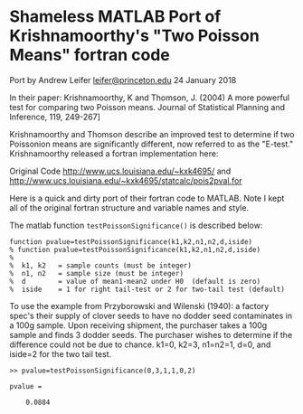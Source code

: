 Shameless MATLAB Port of Krishnamoorthy's "Two Poisson Means" fortran code
==================================================================

Port by Andrew Leifer
leifer@princeton.edu
24 January 2018 

In their paper: Krishnamoorthy, K and Thomson, J. (2004)  A more powerful test for comparing two Poisson means. Journal of  Statistical Planning and Inference, 119, 249-267]

Krishnamoorthy and Thomson describe an improved test to determine if two Poissonion means are significantly different, now referred to as the "E-test." Krishnamoorthy released a fortran implementation here: 

Original Code http://www.ucs.louisiana.edu/~kxk4695/
and http://www.ucs.louisiana.edu/~kxk4695/statcalc/pois2pval.for

Here is a quick and dirty port of  their fortran code to MATLAB. Note I kept all of the original fortran structure and variable names and style. 


The matlab function ```testPoissonSignificance()``` is described below:


```
function pvalue=testPoissonSignificance(k1,k2,n1,n2,d,iside)
% function pvalue=testPoissonSignificance(k1,k2,n1,n2,d,iside)
%
%  k1, k2   = sample counts (must be integer)
%  n1, n2   = sample size (must be integer)
%  d        = value of mean1-mean2 under H0  (default is zero)
%  iside    = 1 for right tail-test or 2 for two-tail test (default)
```


To use the example from Przyborowski and Wilenski (1940): a factory spec's their supply of clover seeds to have no dodder seed contaminates in a 100g sample. Upon receiving  shipment, the purchaser takes a 100g sample and finds 3 dodder seeds.  The purchaser wishes to determine if the difference could not be due to chance.  k1=0, k2=3, n1=n2=1, d=0, and iside=2 for the two tail test.

```
>> pvalue=testPoissonSignificance(0,3,1,1,0,2)

pvalue =

    0.0884
```


 
